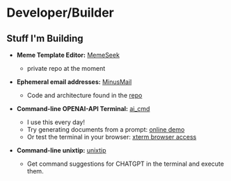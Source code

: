 # Developer/Builder

## Stuff I'm Building

- **Meme Template Editor:** [MemeSeek](http://www.memeseek.com/editor)
  - private repo at the moment
- **Ephemeral email addresses:** [MinusMail](http://www.minusmail.com/) <br/>
    - Code and architecture found in the [repo](https://github.com/bcwaters/minusmail)  

- **Command-line OPENAI-API Terminal:** [ai_cmd](https://github.com/bcwaters/ai_cmd)
  - I use this every day!  
  - Try generating documents from a prompt: [online demo](http://54.214.19.182)  
  - Or test the terminal in your browser: [xterm browser access](http://54.214.19.182/xterm)
 
- **Command-line unixtip:** [unixtip](https://github.com/bcwaters/unixtip)
   - Get command suggestions for CHATGPT in the terminal and execute them. 

